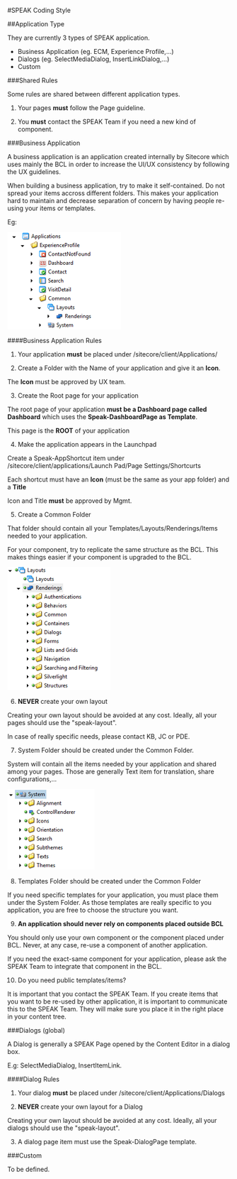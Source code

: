 #SPEAK Coding Style

##Application Type

They are currently 3 types of SPEAK application.

- Business Application (eg. ECM, Experience Profile,...)
- Dialogs (eg. SelectMediaDialog, InsertLinkDialog,...)
- Custom

###Shared Rules

Some rules are shared between different application types.

1) Your pages **must** follow the Page guideline.

2) You **must** contact the SPEAK Team if you need a new kind of component.


###Business Application

A business application is an application created internally by Sitecore which uses mainly the BCL in order to increase the UI/UX consistency by following the UX guidelines.

When building a business application, try to make it self-contained. Do not spread your items accross different folders. This makes your application hard to maintain and decrease separation of concern by having people re-using your items or templates. 

Eg:

![](application-tree.png)

####Business Application Rules

1) Your application **must** be placed under /sitecore/client/Applications/

2) Create a Folder with the Name of your application and give it an **Icon**.

The **Icon** must be approved by UX team.

3) Create the Root page for your application

The root page of your application **must be a Dashboard page called Dashboard** which uses the **Speak-DashboardPage as Template**.

This page is the **ROOT** of your application

4) Make the application appears in the Launchpad

Create a Speak-AppShortcut item under /sitecore/client/applications/Launch Pad/Page Settings/Shortcurts

Each shortcut must have an **Icon** (must be the same as your app folder) and a **Title**

Icon and Title **must** be approved by Mgmt.

5) Create a Common Folder

That folder should contain all your Templates/Layouts/Renderings/Items needed to your application.

For your component, try to replicate the same structure as the BCL. This makes things easier if your component is upgraded to the BCL.

![](component-tree.png)

6) **NEVER** create your own layout

Creating your own layout should be avoided at any cost. Ideally, all your pages should use the "speak-layout".

In case of really specific needs, please contact KB, JC or PDE.

7) System Folder should be created under the Common Folder.

System will contain all the items needed by your application and shared among your pages. Those are generally Text item for translation, share configurations,...

![](system-tree.png)

8) Templates Folder should be created under the Common Folder

If you need specific templates for your application, you must place them under the System Folder. As those templates are really specific to you application, you are free to choose the structure you want.

9) **An application should never rely on components placed outside BCL**

You should only use your own component or the component placed under BCL. Never, at any case, re-use a component of another application.

If you need the exact-same component for your application, please ask the SPEAK Team to integrate that component in the BCL.

10) Do you need public templates/items?

It is important that you contact the SPEAK Team. If you create items that you want to be re-used by other application, it is important to communicate this to the SPEAK Team. They will make sure you place it in the right place in your content tree.



###Dialogs (global)

A Dialog is generally a SPEAK Page opened by the Content Editor in a dialog box.

E.g: SelectMediaDialog, InsertItemLink.

####Dialog Rules

1) Your dialog **must** be placed under /sitecore/client/Applications/Dialogs

2) **NEVER** create your own layout for a Dialog

Creating your own layout should be avoided at any cost. Ideally, all your dialogs should use the "speak-layout".

3) A dialog page item must use the Speak-DialogPage template.

###Custom

To be defined.